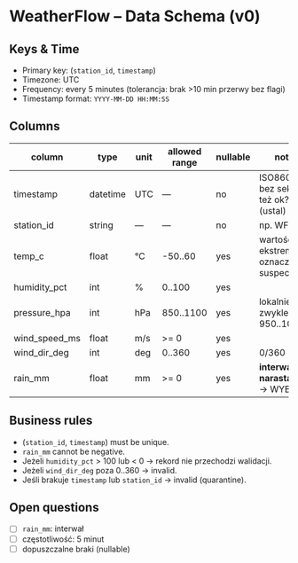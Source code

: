 # WeatherFlow – Data Schema (v0)

## Keys & Time
- Primary key: (`station_id`, `timestamp`)
- Timezone: UTC
- Frequency: every 5 minutes (tolerancja: brak >10 min przerwy bez flagi)
- Timestamp format: `YYYY-MM-DD HH:MM:SS`

## Columns
| column         | type     | unit | allowed range        | nullable | notes                                      |
|----------------|----------|------|----------------------|----------|--------------------------------------------|
| timestamp      | datetime | UTC  | —                    | no       | ISO8601; bez sekund też ok? (ustal)        |
| station_id     | string   | —    | —                    | no       | np. WF001                                  |
| temp_c         | float    | °C   | -50..60              | yes      | wartości ekstremalne oznacz jako suspect   |
| humidity_pct   | int      | %    | 0..100               | yes      |                                            |
| pressure_hpa   | int      | hPa  | 850..1100            | yes      | lokalnie zwykle 950..1050                  |
| wind_speed_ms  | float    | m/s  | >= 0                 | yes      |                                            |
| wind_dir_deg   | int      | deg  | 0..360               | yes      | 0/360 = N                                  |
| rain_mm        | float    | mm   | >= 0                 | yes      | **interwał** czy **narastająca**? → WYBÓR  |

## Business rules
- (`station_id`, `timestamp`) must be unique.
- `rain_mm` cannot be negative.
- Jeżeli `humidity_pct` > 100 lub < 0 → rekord nie przechodzi walidacji.
- Jeżeli `wind_dir_deg` poza 0..360 → invalid.
- Jeśli brakuje `timestamp` lub `station_id` → invalid (quarantine).

## Open questions
- [ ] `rain_mm`: interwał
- [ ] częstotliwość: 5 minut
- [ ] dopuszczalne braki (nullable)

